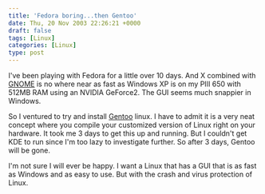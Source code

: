 ```yaml
---
title: 'Fedora boring...then Gentoo'
date: Thu, 20 Nov 2003 22:26:21 +0000
draft: false
tags: [Linux]
categories: [Linux]
type: post
---
```


I've been playing with Fedora for a little over 10 days. And X combined with [GNOME](http://www.gnome.org) is no where near as fast as Windows XP is on my PIII 650 with 512MB RAM using an NVIDIA GeForce2. The GUI seems much snappier in Windows.

So I ventured to try and install [Gentoo](http://www.gentoo.org) linux. I have to admit it is a very neat concept where you compile your customized version of Linux right on your hardware. It took me 3 days to get this up and running. But I couldn't get KDE to run since I'm too lazy to investigate further. So after 3 days, Gentoo will be gone.

I'm not sure I will ever be happy. I want a Linux that has a GUI that is as fast as Windows and as easy to use. But with the crash and virus protection of Linux.